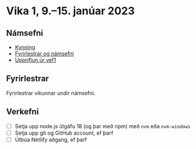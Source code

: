 # Vika 1, 9.–15. janúar 2023

## Námsefni

* [Kynning](../namsefni/01.kynning/readme.md)
* [Fyrirlestrar og námsefni](../namsefni/02.namsefni/readme.md)
* [Upprifjun úr vef1](../namsefni/03.vef1/readme.md)

## Fyrirlestrar

Fyrirlestrar vikunnar undir námsefni.

## Verkefni

* [ ] Setja upp node.js útgáfu 18 (og þar með npm) með `nvm` eða `nvm-windows`
* [ ] Setja upp git og GitHub account, ef þarf
* [ ] Útbúa Netlify aðgang, ef þarf
